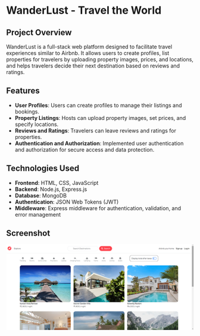# WanderLust - Travel the World

## Project Overview
WanderLust is a full-stack web platform designed to facilitate travel experiences similar to Airbnb. It allows users to create profiles, list properties for travelers by uploading property images, prices, and locations, and helps travelers decide their next destination based on reviews and ratings.

## Features
- **User Profiles**: Users can create profiles to manage their listings and bookings.
- **Property Listings**: Hosts can upload property images, set prices, and specify locations.
- **Reviews and Ratings**: Travelers can leave reviews and ratings for properties.
- **Authentication and Authorization**: Implemented user authentication and authorization for secure access and data protection.

## Technologies Used
- **Frontend**: HTML, CSS, JavaScript
- **Backend**: Node.js, Express.js
- **Database**: MongoDB
- **Authentication**: JSON Web Tokens (JWT)
- **Middleware**: Express middleware for authentication, validation, and error management

## Screenshot
<img src="assets/1.png" alt="Property Image">
